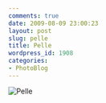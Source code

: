 ```yaml
---
comments: true
date: 2009-08-09 23:00:23
layout: post
slug: pelle
title: Pelle
wordpress_id: 1908
categories:
- PhotoBlog
---
```


![Pelle](http://ryanfitzer.com/main/wp-content/uploads/2009/08/DSC_0020.jpg)
